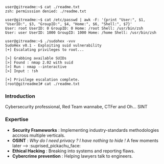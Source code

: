 ```console
user@gitreadme:~$ cat ./readme.txt
zsh: permisssion denied: ./readme.txt

user@gitreadme:~$ cat /etc/passwd | awk -F: '{print "User:", $1, "UserID:", $3, "GroupID:", $4, "Home:", $6, "Shell:", $7}'
User: root UserID: 0 GroupID: 0 Home: /root Shell: /usr/bin/zsh
User: user UserID: 1000 GroupID: 1000 Home: /home Shell: /usr/bin/zsh

user@gitreadme:~$ ./sudohex -vvv
SudoHex v0.1 - Exploiting suid vulnerability
[+] Escalating privileges to root...

[>] Grabbing available SUIDs
[>] Found : nmap 2.02 with suid
[>] Run : nmap --interactive 
[>] Input : !sh

[+] Privilege escalation complete.
[root@gitreadme]# cat ./readme.txt
``` 

### Introduction 
Cybersecurity professional,  Red Team wannabe, CTFer and Oh... SINT 

### Expertise
- **Security Frameworks** : Implementing industry-standards methodologies accross multiple verticals.
- **OSINT** : *Why do I need privacy ? I have nothing to hide !* A few moments later --> :suprised_pickachu_face: 
- **Ethical Hacking** : Breaking into systems and reporting flaws.
- **Cybercrime prevention** : Helping lawyers talk to engineers.


<!--
**sudo-hex/sudo-hex** is a ✨ _special_ ✨ repository because its `README.md` (this file) appears on your GitHub profile.

Here are some ideas to get you started:

- 🔭 I’m currently working on ...
- 🌱 I’m currently learning ...
- 👯 I’m looking to collaborate on ...
- 🤔 I’m looking for help with ...
- 💬 Ask me about ...
- 📫 How to reach me: ...
- 😄 Pronouns: ...
- ⚡ Fun fact: ...
-->
